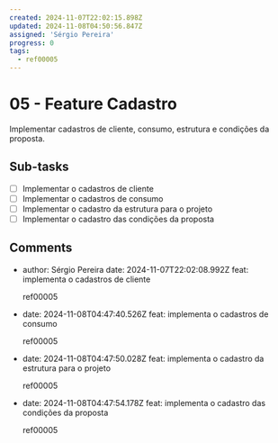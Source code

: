 ```yaml
---
created: 2024-11-07T22:02:15.898Z
updated: 2024-11-08T04:50:56.847Z
assigned: 'Sérgio Pereira'
progress: 0
tags:
  - ref00005
---
```


# 05 - Feature Cadastro

Implementar cadastros de cliente, consumo, estrutura e condições da proposta.

## Sub-tasks

- [ ] Implementar o cadastros de cliente
- [ ] Implementar o cadastros de consumo
- [ ] Implementar o cadastro da estrutura para o projeto
- [ ] Implementar o cadastro das condições da proposta

## Comments

- author: Sérgio Pereira
  date: 2024-11-07T22:02:08.992Z
  feat: implementa o cadastros de cliente
  
  ref00005
- date: 2024-11-08T04:47:40.526Z
  feat: implementa o cadastros de consumo
  
  
  ref00005
- date: 2024-11-08T04:47:50.028Z
  feat: implementa o cadastro da estrutura para o projeto
  
  ref00005
- date: 2024-11-08T04:47:54.178Z
  feat: implementa o cadastro das condições da proposta
  
  ref00005
